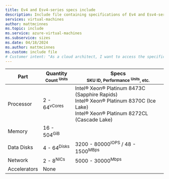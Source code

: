 ```yaml
---
title: Ev4 and Esv4-series specs include
description: Include file containing specifications of Ev4 and Esv4-series VM sizes.
services: virtual-machines
author: mattmcinnes
ms.topic: include
ms.service: azure-virtual-machines
ms.subservice: sizes
ms.date: 04/18/2024
ms.author: mattmcinnes
ms.custom: include file
# Customer intent: "As a cloud architect, I want to access the specification details for Ev4 and Esv4-series VM sizes, so that I can select the appropriate virtual machine configuration for my application's performance and scalability needs."
---
```

| Part | Quantity <br><sup>Count <sup>Units | Specs <br><sup>SKU ID, Performance <sup>Units</sup>, etc.  |
|---|---|---|
| Processor        | 2 - 64<sup>vCores    | Intel® Xeon® Platinum 8473C (Sapphire Rapids) <br> Intel® Xeon® Platinum 8370C (Ice Lake) <br> Intel® Xeon® Platinum 8272CL (Cascade Lake) |
| Memory           | 16 - 504<sup>GiB      |                                                 |
| Data Disks       | 4 - 64<sup>Disks     | 3200 - 80000<sup>IOPS</sup> / 48 - 1500<sup>MBps  |
| Network          | 2 - 8<sup>NICs       | 5000 - 30000<sup>Mbps                          |
| Accelerators     | None                 |                                                 |
